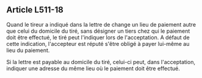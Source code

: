 Article L511-18
----
Quand le tireur a indiqué dans la lettre de change un lieu de paiement autre que
celui du domicile du tiré, sans désigner un tiers chez qui le paiement doit être
effectué, le tiré peut l'indiquer lors de l'acceptation. A défaut de cette
indication, l'accepteur est réputé s'être obligé à payer lui-même au lieu du
paiement.

Si la lettre est payable au domicile du tiré, celui-ci peut, dans l'acceptation,
indiquer une adresse du même lieu où le paiement doit être effectué.

